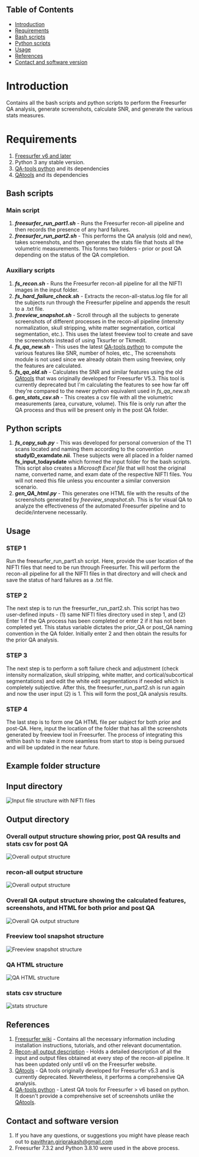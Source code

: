## Table of Contents
- [Introduction](#Introduction)
- [Requirements](#Requirements)
- [Bash scripts](#Bash-scripts)
- [Python scripts](#Python-scripts)
- [Usage](#Usage)
- [References](#References)
- [Contact and software version](#Contact-and-software-version)

# Introduction
<a name="Introduction"></a>
Contains all the bash scripts and python scripts to perform the Freesurfer QA analysis, generate screenshots, calculate SNR, and generate the various stats measures.

# Requirements
<a name="Requirements"></a>
1. [Freesurfer v6 and later](https://surfer.nmr.mgh.harvard.edu/pub/dist/)
2. Python 3 any stable version.
3. [QA-tools python](https://github.com/Deep-MI/fsqc) and its dependencies
4. [QAtools](https://surfer.nmr.mgh.harvard.edu/fswiki/QATools) and its dependencies
   
## Bash scripts
<a name="Bash-scripts"></a>
### Main script
1. ***freesurfer_run_part1.sh*** - Runs the Freesurfer recon-all pipeline and then records the presence of any hard failures.
2. ***freesurfer_run_part2.sh*** - This performs the QA analysis (old and new), takes screenshots, and then generates the stats file that hosts all the volumetric measurements. This forms two folders - prior or post QA depending on the status of the QA completion.
### Auxiliary scripts
1. ***fs_recon.sh*** - Runs the Freesurfer recon-all pipeline for all the NIFTI images in the input folder.
2. ***fs_hard_failure_check.sh*** - Extracts the recon-all-status.log file for all the subjects run through the Freesurfer pipeline and appends the result to a .txt file.
3. ***freeview_snapshot.sh*** - Scroll through all the subjects to generate screenshots of different processes in the recon-all pipeline (intensity normalization, skull stripping, white matter segmentation, cortical segmentation, etc.). This uses the latest freeview tool to create and save the screenshots instead of using Tksurfer or Tkmedit.
4. ***fs_qa_new.sh*** - This uses the latest [QA-tools python](https://github.com/Deep-MI/fsqc) to compute the various features like SNR, number of holes, etc., The screenshots module is not used since we already obtain them using freeview, only the features are calculated.
5. ***fs_qa_old.sh*** - Calculates the SNR and similar features using the old [QAtools](https://surfer.nmr.mgh.harvard.edu/fswiki/QATools) that was originally developed for Freesurfer V5.3. This tool is currently deprecated but I'm calculating the features to see how far off they're compared to the newer python equivalent used in *fs_qa_new.sh*
6. ***gen_stats_csv.sh*** - This creates a csv file with all the volumetric measurements (area, curvature, volume). This file is only run after the QA process and thus will be present only in the post QA folder. 

## Python scripts
<a name="Python-scripts"></a>
1. ***fs_copy_sub.py*** - This was developed for personal conversion of the T1 scans located and naming them according to the convention **studyID_examdate.nii**. These subjects were all placed in a folder named **fs_input_todaysdate** which formed the input folder for the bash scripts. This script also creates a *Microsoft Excel file* that will host the original name, converted name, and exam date of the respective NIFTI files. You will not need this file unless you encounter a similar conversion scenario.
2. ***gen_QA_html.py*** - This generates one HTML file with the results of the screenshots generated by *freeview_snapshot.sh*. This is for visual QA to analyze the effectiveness of the automated Freesurfer pipeline and to decide/intervene necessarily.

## Usage
<a name="Usage"></a>
### STEP 1
Run the freesurfer_run_part1.sh script. Here, provide the user location of the NIFTI files that need to be run through Freesurfer. This will perform the recon-all pipeline for all the NIFTI files in that directory and will check and save the status of hard failures as a .txt file. 
### STEP 2
The next step is to run the freesurfer_run_part2.sh. This script has two user-defined inputs - (1) same NIFTI files directory used in step 1, and (2) Enter 1 if the QA process has been completed or enter 2 if it has not been completed yet. This status variable dictates the prior_QA or post_QA naming convention in the QA folder. Initially enter 2 and then obtain the results for the prior QA analysis.
### STEP 3
The next step is to perform a soft failure check and adjustment (check intensity normalization, skull stripping, white matter, and cortical/subcortical segmentations) and edit the white edit segmentations if needed which is completely subjective. After this, the freesurfer_run_part2.sh is run again and now the user input (2) is 1. This will form the post_QA analysis results. 
### STEP 4
The last step is to form one QA HTML file per subject for both prior and post-QA. Here, input the location of the folder that has all the screenshots generated by freeview tool in Freesurfer. The process of integrating this within bash to make it more seamless from start to stop is being pursued and will be updated in the near future.
## Example folder structure
## Input directory
![Input file structure with NIFTI files](https://github.com/pavi1303/Freesurfer-QA/blob/main/images/input%20structure.png)
## Output directory
### Overall output structure showing prior, post QA results and stats csv for post QA
![Overall output structure](https://github.com/pavi1303/Freesurfer-QA/blob/main/images/Overall%20output%20structure%201.png)
### recon-all output structure
![Overall output structure](https://github.com/pavi1303/Freesurfer-QA/blob/main/images/recon-all%20output%20structure.png)
### Overall QA output structure showing the calculated features, screenshots, and HTML for both prior and post QA
![Overall QA output structure](https://github.com/pavi1303/Freesurfer-QA/blob/main/images/Overall%20output%20structure%202.png)
### Freeview tool snapshot structure
![Freeview snapshot structure](https://github.com/pavi1303/Freesurfer-QA/blob/main/images/Freeview%20snapshot%20structure.png)
### QA HTML structure
![QA HTML structure](https://github.com/pavi1303/Freesurfer-QA/blob/main/images/QA%20html%20structure.png)
### stats csv structure
![stats structure](https://github.com/pavi1303/Freesurfer-QA/blob/main/images/stats%20structure.png)
## References
<a name="References"></a>
1. [Freesurfer wiki](https://surfer.nmr.mgh.harvard.edu/fswiki) - Contains all the necessary information including installation instructions, tutorials, and other relevant documentation.
2. [Recon-all output description](https://surfer.nmr.mgh.harvard.edu/fswiki/ReconAllTableStableV6.0) - Holds a detailed description of all the input and output files obtained at every step of the recon-all pipeline. It has been updated only until v6 on the Freesurfer website.
3. [QAtools](https://surfer.nmr.mgh.harvard.edu/fswiki/QATools) - QA tools originally developed for Freesurfer v5.3 and is currently deprecated. Nevertheless, it performs a comprehensive QA analysis.
4. [QA-tools python](https://github.com/Deep-MI/fsqc) - Latest QA tools for Freesurfer > v6 based on python. It doesn't provide a comprehensive set of screenshots unlike the [QAtools](https://surfer.nmr.mgh.harvard.edu/fswiki/QATools).

## Contact and software version
<a name="Contact-and-software-version"></a>
1. If you have any questions, or suggestions you might have please reach out to pavithran.giriprakash@gmail.com
2. Freesurfer 7.3.2 and Python 3.8.10 were used in the above process. 
